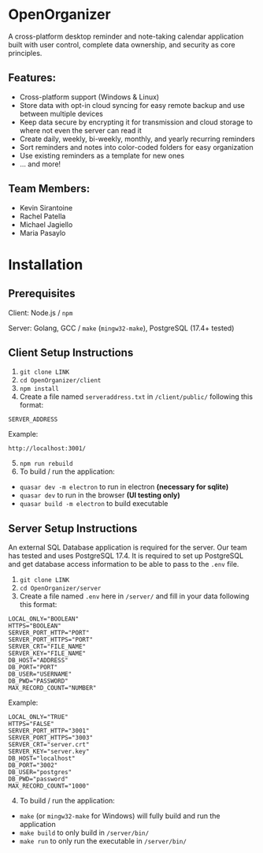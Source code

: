 # OpenOrganizer
A cross-platform desktop reminder and note-taking calendar application built with user control, complete data ownership, and 
security as core principles.

## Features:
* Cross-platform support (Windows & Linux)
* Store data with opt-in cloud syncing for easy remote backup and use between multiple devices
* Keep data secure by encrypting it for transmission and cloud storage to where not even the server can read it
* Create daily, weekly, bi-weekly, monthly, and yearly recurring reminders
* Sort reminders and notes into color-coded folders for easy organization
* Use existing reminders as a template for new ones
* ... and more!

## Team Members:
* Kevin Sirantoine
* Rachel Patella
* Michael Jagiello
* Maria Pasaylo

# Installation

## Prerequisites

Client: Node.js / `npm`

Server: Golang, GCC / `make` (`mingw32-make`), PostgreSQL (17.4+ tested)

## Client Setup Instructions

1. `git clone LINK`
2. `cd OpenOrganizer/client`
3. `npm install`
4. Create a file named `serveraddress.txt` in `/client/public/` following this format:
```
SERVER_ADDRESS
```
Example:
```
http://localhost:3001/
```
5. `npm run rebuild`
6. To build / run the application:
* `quasar dev -m electron` to run in electron **(necessary for sqlite)**
* `quasar dev` to run in the browser **(UI testing only)**
* `quasar build -m electron` to build executable

## Server Setup Instructions

An external SQL Database application is required for the server. 
Our team has tested and uses PostgreSQL 17.4.
It is required to set up PostgreSQL and get database access information to be able to pass to the `.env` file.

1. `git clone LINK`
2. `cd OpenOrganizer/server`
3. Create a file named `.env` here in `/server/` and fill in your data following this format:
```
LOCAL_ONLY="BOOLEAN"
HTTPS="BOOLEAN"
SERVER_PORT_HTTP="PORT"
SERVER_PORT_HTTPS="PORT"
SERVER_CRT="FILE_NAME"
SERVER_KEY="FILE_NAME"
DB_HOST="ADDRESS"
DB_PORT="PORT"
DB_USER="USERNAME"
DB_PWD="PASSWORD"
MAX_RECORD_COUNT="NUMBER"
```
Example:
```
LOCAL_ONLY="TRUE"
HTTPS="FALSE"
SERVER_PORT_HTTP="3001"
SERVER_PORT_HTTPS="3003"
SERVER_CRT="server.crt"
SERVER_KEY="server.key"
DB_HOST="localhost"
DB_PORT="3002"
DB_USER="postgres"
DB_PWD="password"
MAX_RECORD_COUNT="1000"
```
4. To build / run the application:
* `make` (or `mingw32-make` for Windows) will fully build and run the application
* `make build` to only build in `/server/bin/`
* `make run` to only run the executable in `/server/bin/`